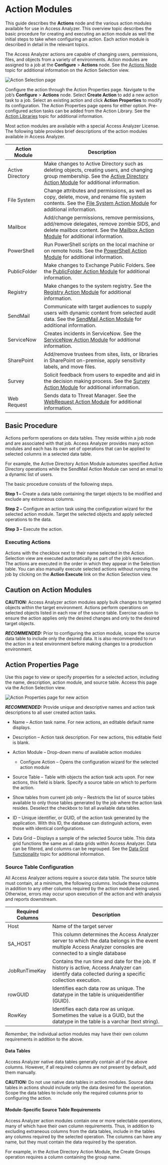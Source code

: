 # Action Modules

This guide describes the **Actions** node and the various action modules available for use in Access
Analyzer. This overview topic describes the basic procedure for creating and executing an action
module as well the initial steps to take when configuring an action. Each action module is described
in detail in the relevant topics.

The Access Analyzer actions are capable of changing users, permissions, files, and objects from a
variety of environments. Action modules are assigned to a job at the **Configure** > **Actions**
node. See the [Actions Node](/docs/accessanalyzer/12.0/admin/jobs/job/configure/actions.md) topic for additional information on
the Action Selection view.

![Action Selection page](/img/product_docs/accessanalyzer/12.0/admin/action/actionselection.webp)

Configure the action through the Action Properties page. Navigate to the job’s **Configure** >
**Actions** node. Select **Create Action** to add a new action task to a job. Select an existing
action and click **Action Properties** to modify its configuration. The Action Properties page opens
for either option. Pre-configured action tasks can be added from the Action Library. See the
[Action Libraries](/docs/accessanalyzer/12.0/admin/action/libraries.md) topic for additional information.

Most action modules are available with a special Access Analyzer License. The following table
provides brief descriptions of the action modules available in Access Analyzer.

| Action Module    | Description                                                                                                                                                                                                 |
| ---------------- | ----------------------------------------------------------------------------------------------------------------------------------------------------------------------------------------------------------- |
| Active Directory | Make changes to Active Directory such as deleting objects, creating users, and changing group membership. See the [Active Directory Action Module](/docs/accessanalyzer/12.0/admin/action/activedirectory/overview.md) for additional information. |
| File System      | Change attributes and permissions, as well as copy, delete, move, and rename file system contents. See the [File System Action Module](/docs/accessanalyzer/12.0/admin/action/filesystem/overview.md) for additional information.                  |
| Mailbox          | Add/change permissions, remove permissions, add/remove delegates, remove zombie SIDS, and delete mailbox content. See the [Mailbox Action Module](/docs/accessanalyzer/12.0/admin/action/mailbox/overview.md) for additional information.          |
| PowerShell       | Run PowerShell scripts on the local machine or on remote hosts. See the [PowerShell Action Module](/docs/accessanalyzer/12.0/admin/action/powershell/overview.md) for additional information.                                                      |
| PublicFolder     | Make changes to Exchange Public Folders. See the [PublicFolder Action Module](/docs/accessanalyzer/12.0/admin/action/publicfolder/overview.md) for additional information.                                                                         |
| Registry         | Make changes to the system registry. See the [Registry Action Module](/docs/accessanalyzer/12.0/admin/action/registry/overview.md) for additional information.                                                                                     |
| SendMail         | Communicate with target audiences to supply users with dynamic content from selected audit data. See the [SendMail Action Module](/docs/accessanalyzer/12.0/admin/action/sendmail/overview.md) for additional information.                         |
| ServiceNow       | Creates incidents in ServiceNow. See the [ServiceNow Action Module](/docs/accessanalyzer/12.0/admin/action/servicenow/overview.md) for additional information.                                                                                     |
| SharePoint       | Add/remove trustees from sites, lists, or libraries in SharePoint on-premise, apply sensitivity labels, and move files.                                                                                     |
| Survey           | Solicit feedback from users to expedite and aid in the decision making process. See the [Survey Action Module](/docs/accessanalyzer/12.0/admin/action/survey/overview.md) for additional information.                                              |
| Web Request      | Sends data to Threat Manager. See the [WebRequest Action Module](/docs/accessanalyzer/12.0/admin/action/webrequest/overview.md) for additional information.                                                                                        |

## Basic Procedure

Actions perform operations on data tables. They reside within a job node and are associated with
that job. Access Analyzer provides many action modules and each has its own set of operations that
can be applied to selected columns in a selected data table.

For example, the Active Directory Action Module automates specified Active Directory operations
while the SendMail Action Module can send an email to a dynamic list of users.

The basic procedure consists of the following steps.

**Step 1 –** Create a data table containing the target objects to be modified and exclude any
extraneous columns.

**Step 2 –** Configure an action task using the configuration wizard for the selected action module.
Target the selected objects and apply selected operations to the data.

**Step 3 –** Execute the action.

### Executing Actions

Actions with the checkbox next to their name selected in the Action Selection view are executed
automatically as part of the job’s execution. The actions are executed in the order in which they
appear in the Selection table. You can also manually execute selected actions without running the
job by clicking on the **Action Execute** link on the Action Selection view.

## Caution on Action Modules

**CAUTION:** Access Analyzer action modules apply bulk changes to targeted objects within the target
environment. Actions perform operations on selected objects listed in each row of the source table.
Exercise caution to ensure the action applies only the desired changes and only to the desired
target objects.

**_RECOMMENDED:_** Prior to configuring the action module, scope the source data table to include
only the desired data. It is also recommended to run the action in a test environment before making
changes to a production environment.

## Action Properties Page

Use this page to view or specify properties for a selected action, including the name, description,
action module, and source table. Access this page via the Action Selection view.

![Action Properties page for new action](/img/product_docs/accessanalyzer/12.0/admin/action/actionproperties.webp)

**_RECOMMENDED:_** Provide unique and descriptive names and action task descriptions to all user
created action tasks.

- Name – Action task name. For new actions, an editable default name displays.
- Description – Action task description. For new actions, this editable field is blank.
- Action Module – Drop-down menu of available action modules

    - Configure Action – Opens the configuration wizard for the selected action module

- Source Table – Table with objects the action task acts upon. For new actions, this field is blank.
  Specify a source table on which to perform the action.
- Show tables from current job only – Restricts the list of source tables available to only those
  tables generated by the job where the action task resides. Deselect the checkbox to list all
  available data tables.
- ID – Unique identifier, or GUID, of the action task generated by the application. With this ID,
  the database can distinguish actions, even those with identical configurations.
- Data Grid – Displays a sample of the selected Source table. This data grid functions the same as
  all data grids within Access Analyzer. Data can be filtered, and columns can be regrouped. See the
  [Data Grid Functionality](/docs/accessanalyzer/12.0/admin/navigate/datagrid.md) topic for additional information.

### Source Table Configuration

All Access Analyzer actions require a source data table. The source table must contain, at a
minimum, the following columns. Include these columns in addition to any other columns required by
the action module being used. Otherwise, errors may occur upon execution of the action and with
analysis and reports downstream.

| Required Columns | Description                                                                                                                                                   |
| ---------------- | ------------------------------------------------------------------------------------------------------------------------------------------------------------- |
| Host             | Name of the target server                                                                                                                                     |
| SA_HOST          | This column determines the Access Analyzer server to which the data belongs in the event multiple Access Analyzer consoles are connected to a single database |
| JobRunTimeKey    | Contains the run time and date for the job. If history is active, Access Analyzer can identify data collected during a specific collection execution.         |
| rowGUID          | Identifies each data row as unique. The datatype in the table is uniqueidentifier (GUID).                                                                     |
| RowKey           | Identifies each data row as unique. Sometimes the value is a GUID, but the datatype in the table is a varchar (text string).                                  |

_Remember,_ the individual action modules may have their own column requirements in addition to the
above.

#### Data Tables

Access Analyzer native data tables generally contain all of the above columns. However, if all
required columns are not present by default, add them manually.

**CAUTION:** Do not use native data tables in action modules. Source data tables in actions should
include only the data desired for the operation. Scope the data tables to include only the required
columns prior to configuring the action.

#### Module-Specific Source Table Requirements

Access Analyzer action modules contain one or more selectable operations, many of which have their
own column requirements. Thus, in addition to excluding extraneous columns from the data tables,
include in the tables any columns required by the selected operation. The columns can have any name,
but they must contain the data required by the operation.

For example, in the Active Directory Action Module, the Create Groups operation requires a column
containing the group name.
